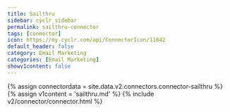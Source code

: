 ```yaml
---
title: Sailthru
sidebar: cyclr_sidebar
permalink: sailthru-connector
tags: [connector]
icon: https://my.cyclr.com/api/ConnectorIcon/11842
default_header: false
category: Email Marketing
categories: [Email Marketing]
showv1content: false
---
```

{% assign connectordata = site.data.v2.connectors.connector-sailthru %}
{% assign v1content = 'sailthru.md' %}
{% include v2/connector/connector.html %}	
